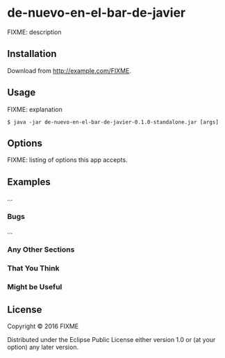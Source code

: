 # de-nuevo-en-el-bar-de-javier

FIXME: description

## Installation

Download from http://example.com/FIXME.

## Usage

FIXME: explanation

    $ java -jar de-nuevo-en-el-bar-de-javier-0.1.0-standalone.jar [args]

## Options

FIXME: listing of options this app accepts.

## Examples

...

### Bugs

...

### Any Other Sections
### That You Think
### Might be Useful

## License

Copyright © 2016 FIXME

Distributed under the Eclipse Public License either version 1.0 or (at
your option) any later version.
